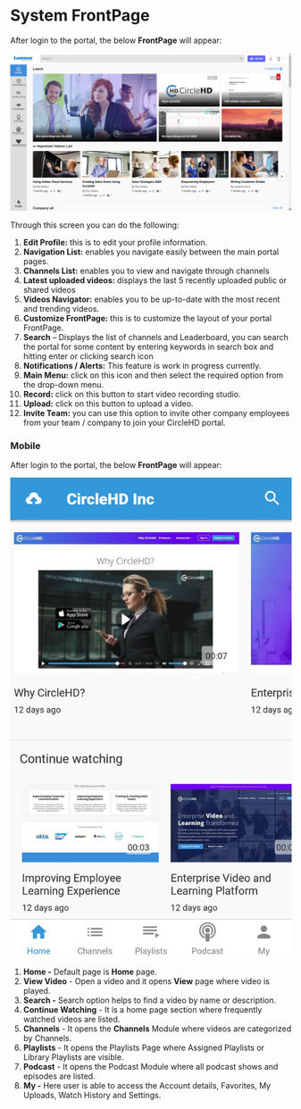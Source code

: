 # System FrontPage

After login to the portal, the below **FrontPage** will appear:

![](../.gitbook/assets/dashboard.png)

Through this screen you can do the following:

1. **Edit Profile:** this is to edit your profile information.
2. **Navigation List:** enables you navigate easily between the main portal pages.
3. **Channels List:** enables you to view and navigate through channels 
4. **Latest uploaded videos:** displays the last 5 recently uploaded public or shared videos 
5. **Videos Navigator:** enables you to be up-to-date with the most recent and trending videos.
6. **Customize FrontPage:** this is to customize the layout of your portal FrontPage.
7. **Search** – Displays the list of channels and Leaderboard, you can search the portal for some content by entering keywords in search box and hitting enter or clicking search icon
8. **Notifications / Alerts:** This feature is work in progress currently.
9. **Main Menu:** click on this icon and then select the required option from the drop-down menu.
10. **Record:** click on this button to start video recording studio.
11. **Upload:** click on this button to upload a video.
12. **Invite Team:** you can use this option to invite other company employees from your team / company to join your CircleHD portal.

### Mobile

After login to the portal, the below **FrontPage** will appear:

![](../.gitbook/assets/screenshot_2020-12-07-13-28-29-159.jpeg)

1. **Home -** Default page is **Home** page.
2. **View Video** - Open a video and it opens **View** page where video is played.
3. **Search -** Search option helps to find a video by name or description.
4. **Continue Watching** - It is a home page section where frequently watched videos are listed. 
5. **Channels** - It opens the **Channels** Module where videos are categorized by Channels.
6. **Playlists** - It opens the Playlists Page where Assigned Playlists or Library Playlists are visible.
7. **Podcast** - It opens the Podcast Module where all podcast shows and episodes are listed.
8. **My -** Here user is able to access the  Account details, Favorites, My Uploads, Watch History and Settings.



